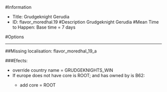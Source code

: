 #Information
 - Title: Grudgeknight Gerudia
 - ID: flavor_moredhal.19
#Description
Grudgeknight Gerudia
#Mean Time to Happen:
Base time = 7 days

#Options

___
##Missing localisation: flavor_moredhal_19_a

###Efects:<ul><li>override country name = GRUDGEKNIGHTS_WIN</li><li>If europe does not have core is ROOT; and  has owned by is B62:</li><ul><li>add core = ROOT</li></ul></ul>
